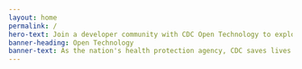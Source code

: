 ```yaml
---
layout: home
permalink: /
hero-text: Join a developer community with CDC Open Technology to explore open-source data, code and APIs
banner-heading: Open Technology
banner-text: As the nation's health protection agency, CDC saves lives and protects people from health threats. We also strive to be open with our public health data sets, APIs and code repositories. By sharing CDC resources, we hope to foster innovation and increase the health security of our nation.
---
```

